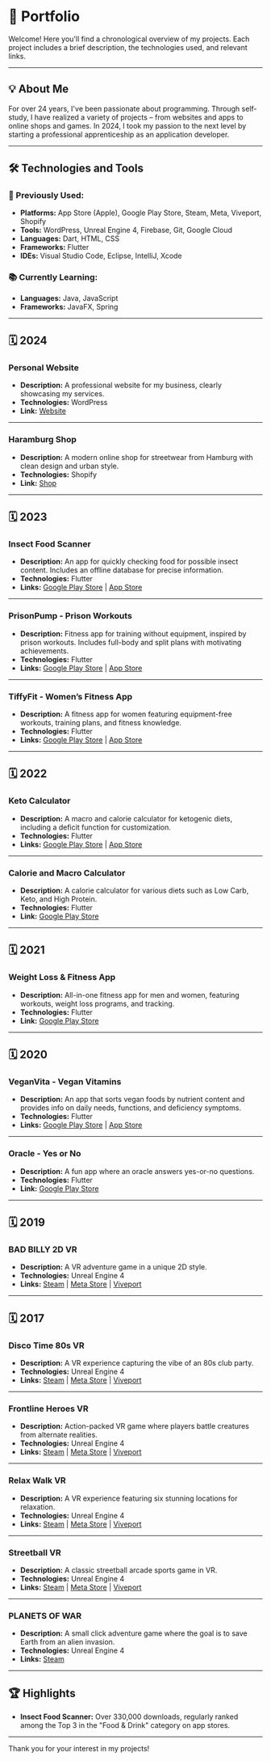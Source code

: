 # 📂 Portfolio

Welcome! Here you'll find a chronological overview of my projects. Each project includes a brief description, the technologies used, and relevant links.

---

## 💡 About Me

For over 24 years, I've been passionate about programming. Through self-study, I have realized a variety of projects – from websites and apps to online shops and games. In 2024, I took my passion to the next level by starting a professional apprenticeship as an application developer.

---

## 🛠 Technologies and Tools

### 🚀 Previously Used:
- **Platforms:** App Store (Apple), Google Play Store, Steam, Meta, Viveport, Shopify
- **Tools:** WordPress, Unreal Engine 4, Firebase, Git, Google Cloud
- **Languages:** Dart, HTML, CSS
- **Frameworks:** Flutter
- **IDEs:** Visual Studio Code, Eclipse, IntelliJ, Xcode

### 📚 Currently Learning:
- **Languages:** Java, JavaScript
- **Frameworks:** JavaFX, Spring

---

## 🗓️ 2024

### **Personal Website**
- **Description:** A professional website for my business, clearly showcasing my services.  
- **Technologies:** WordPress  
- **Link:** [Website](https://marcel-bartecki.de/)

---

### **Haramburg Shop**
- **Description:** A modern online shop for streetwear from Hamburg with clean design and urban style.  
- **Technologies:** Shopify  
- **Link:** [Shop](https://haramburg-store.de/)

---

## 🗓️ 2023

### **Insect Food Scanner**
- **Description:** An app for quickly checking food for possible insect content. Includes an offline database for precise information.  
- **Technologies:** Flutter  
- **Links:** [Google Play Store](https://play.google.com/store/apps/details?id=com.maba.insektenscanner) | [App Store](https://apps.apple.com/dk/app/insect-food-scanner/id6448891136)

---

### **PrisonPump - Prison Workouts**
- **Description:** Fitness app for training without equipment, inspired by prison workouts. Includes full-body and split plans with motivating achievements.  
- **Technologies:** Flutter  
- **Links:** [Google Play Store](https://play.google.com/store/apps/details?id=com.maba.prisonpump) | [App Store](https://apps.apple.com/dk/app/prisonpump-prison-workouts/id1670025051)

---

### **TiffyFit - Women’s Fitness App**
- **Description:** A fitness app for women featuring equipment-free workouts, training plans, and fitness knowledge.  
- **Technologies:** Flutter  
- **Links:** [Google Play Store](https://play.google.com/store/apps/details?id=com.maba.tiffyfit) | [App Store](https://apps.apple.com/dk/app/tiffyfit-women-fitness-app/id1670034879)

---

## 🗓️ 2022

### **Keto Calculator**
- **Description:** A macro and calorie calculator for ketogenic diets, including a deficit function for customization.  
- **Technologies:** Flutter  
- **Links:** [Google Play Store](https://play.google.com/store/apps/details?id=com.maba.ketorechner) | [App Store](https://apps.apple.com/dk/app/keto-calculator/id1616861578)

---

### **Calorie and Macro Calculator**
- **Description:** A calorie calculator for various diets such as Low Carb, Keto, and High Protein.  
- **Technologies:** Flutter  
- **Link:** [Google Play Store](https://play.google.com/store/apps/details?id=com.maba.kalorienrechner)

---

## 🗓️ 2021

### **Weight Loss & Fitness App**
- **Description:** All-in-one fitness app for men and women, featuring workouts, weight loss programs, and tracking.  
- **Technologies:** Flutter  
- **Link:** [Google Play Store](https://play.google.com/store/apps/details?id=com.maba.aio_fitness)

---

## 🗓️ 2020

### **VeganVita - Vegan Vitamins**
- **Description:** An app that sorts vegan foods by nutrient content and provides info on daily needs, functions, and deficiency symptoms.  
- **Technologies:** Flutter  
- **Links:** [Google Play Store](https://play.google.com/store/apps/details?id=com.maba.veganvita) | [App Store](https://apps.apple.com/dk/app/veganvita-vegan-vitamins/id6447078245)

---

### **Oracle - Yes or No**
- **Description:** A fun app where an oracle answers yes-or-no questions.  
- **Technologies:** Flutter  
- **Link:** [Google Play Store](https://play.google.com/store/apps/details?id=com.maba.oracle)

---

## 🗓️ 2019

### **BAD BILLY 2D VR**
- **Description:** A VR adventure game in a unique 2D style.  
- **Technologies:** Unreal Engine 4  
- **Links:** [Steam](https://store.steampowered.com/app/1026210/BAD_BILLY_2D_VR/) | [Meta Store](https://www.meta.com/experiences/pcvr/bad-billy-2d-vr) | [Viveport](https://www.viveport.com/apps/926fd4c1-e84a-42f6-9e6f-c98a3fe1d70f)

---

## 🗓️ 2017

### **Disco Time 80s VR**
- **Description:** A VR experience capturing the vibe of an 80s club party.  
- **Technologies:** Unreal Engine 4  
- **Links:** [Steam](https://store.steampowered.com/app/649880/Disco_Time_80s_VR/) | [Meta Store](https://www.meta.com/experiences/pcvr/disco-time-80s-vr) | [Viveport](https://www.viveport.com/apps/1cb5f2e7-7d85-4fc4-85db-d9f41ec96729)

---

### **Frontline Heroes VR**
- **Description:** Action-packed VR game where players battle creatures from alternate realities.  
- **Technologies:** Unreal Engine 4  
- **Links:** [Steam](https://store.steampowered.com/app/645330/Frontline_Heroes_VR/) | [Meta Store](https://www.meta.com/experiences/pcvr/frontline-heroes-vr) | [Viveport](https://www.viveport.com/apps/9bb184c4-9262-47bd-a565-66c483b8d4e4)

---

### **Relax Walk VR**
- **Description:** A VR experience featuring six stunning locations for relaxation.  
- **Technologies:** Unreal Engine 4  
- **Links:** [Steam](https://store.steampowered.com/app/645340/Relax_Walk_VR/) | [Meta Store](https://www.meta.com/experiences/pcvr/relax-walk-vr) | [Viveport](https://www.viveport.com/apps/d3c01585-9873-4a3b-b01b-a6183f2aed32)

---

### **Streetball VR**
- **Description:** A classic streetball arcade sports game in VR.  
- **Technologies:** Unreal Engine 4  
- **Links:** [Steam](https://store.steampowered.com/app/644760/Streetball_VR/) | [Meta Store](https://www.meta.com/experiences/pcvr/streetball-vr) | [Viveport](https://www.viveport.com/apps/7c8c388a-0a25-4f4a-93c6-370dc850cfca)

---

### **PLANETS OF WAR**
- **Description:** A small click adventure game where the goal is to save Earth from an alien invasion.  
- **Technologies:** Unreal Engine 4  
- **Links:** [Steam](https://store.steampowered.com/app/656140/PLANETS_OF_WAR/)

---

## 🏆 Highlights

- **Insect Food Scanner:** Over 330,000 downloads, regularly ranked among the Top 3 in the "Food & Drink" category on app stores.

---

Thank you for your interest in my projects!

